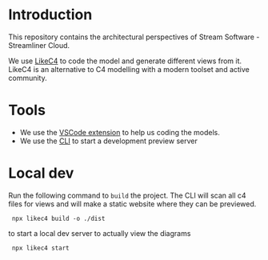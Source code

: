 # Introduction
This repository contains the architectural perspectives of Stream Software - Streamliner Cloud.

We use [LikeC4](https://likec4.dev/) to code the model and generate different views from it. LikeC4 is an alternative to C4 modelling with a modern toolset and active community.

# Tools

* We use the [VSCode extension](https://likec4.dev/tooling/vscode/) to help us coding the models.
* We use the [CLI](https://likec4.dev/tooling/cli/) to start a development preview server

# Local dev
Run the following command to `build` the project. The CLI will scan all c4 files for views and will make a static website where they can be previewed.

```shell
 npx likec4 build -o ./dist 
```

to start a local dev server to actually view the diagrams

```shell
 npx likec4 start 
```
